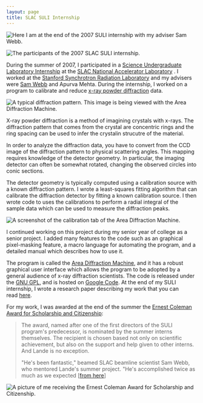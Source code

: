 ```yaml
---
layout: page
title: SLAC SULI Internship
---
```


![Here I am at the end of the 2007 SULI internship with my adviser
Sam Webb.](http://joshualande.com/wp-content/uploads/IMG_1524b.jpg)

![The participants of the 2007 SLAC SULI
internship.](http://joshualande.com/wp-content/uploads/IMG_1738b-580x386.jpg)

During the summer of 2007, I participated in a [Science Undergraduate
Laboratory Internship](http://www-group.slac.stanford.edu/aao/suli.asp) at
the [SLAC National Accelerator Laboratory](http://slac.stanford.edu/) .
I worked at the [Stanford Synchrotron Radiation
Laboratory](http://www-ssrl.slac.stanford.edu/) and my advisers
were [Sam Webb](http://www-ssrl.slac.stanford.edu/~swebb/) and
Apurva Mehta. During the internship, I worked on a program to
calibrate and reduce [x-ray powder
diffraction](http://en.wikipedia.org/wiki/Powder_diffraction) data.

![A typical diffraction pattern. This image is being viewed with
the Area Diffraction
Machine.](http://joshualande.com/wp-content/uploads/diffraction-data-window.jpeg)

X-ray powder diffraction is a method of imagining crystals with
x-rays. The diffraction pattern that comes from the crystal are
concentric rings and the ring spacing can be used to infer the
crystalin strucutre of the material.

In order to analyze the diffraction data, you have to convert from
the CCD image of the diffraction pattern to physical scattering
angles. This mapping requires knowledge of the detector geometry.
In particular, the imaging detector can often be somewhat rotated,
changing the observed circles into conic sections.

The detector geometry is typically computed using a calibration
source with a known diffraction pattern. I wrote a least-squares
fitting algorithm that can calibrate the diffraction detector by
fitting a known calibration source. I then wrote code to uses the
calibrations to perform a radial integral of the sample data which
can be used to measure the diffraction peaks.

![A screenshot of the calibration tab of the Area Diffraction
Machine.](http://joshualande.com/wp-content/uploads/area_diffraction_machine_screenshot.jpeg)

I continued working on this project during my senior year of college
as a senior project. I added many features to the code such as an
graphical pixel-masking feature, a macro language for automating
the program, and a detailed manual which describes how to use it.

The program is called the [Area Diffraction
Machine](http://code.google.com/p/areadiffractionmachine), and it
has a robust graphical user interface which allows the program to
be adopted by a general audience of x-ray diffraction scientists.
The code is released under the [GNU
GPL](http://www.gnu.org/licenses/old-licenses/gpl-2.0.html), and
is hosted on [Google
Code](http://code.google.com/p/areadiffractionmachine). At the end
of my SULI internship, I wrote a research paper describing my work
that you can
read [here](http://joshualande.com/wp-content/uploads/2013/01/lande_SULI_paper_2007.pdf).

For my work, I was awarded at the end of the summer the [Ernest
Coleman Award for Scholarship and
Citizenship](http://today.slac.stanford.edu/a/2007/08-20.htm):
> The award, named after one of the first directors of the SULI program's predecessor, is nominated by the summer interns themselves. The recipient is chosen based not only on scientific achievement, but also on the support and help given to other interns. And Lande is no exception.
> 
> "He's been fantastic," beamed SLAC beamline scientist Sam Webb, who mentored Lande's summer project. "He's accomplished twice as much as we expected [[from here](http://today.slac.stanford.edu/a/2007/08-20.htm)]

![A picture of me receiving the Ernest Coleman Award for Scholarship
and Citizenship.](http://joshualande.com/wp-content/uploads/IMG_1680b.jpg)
